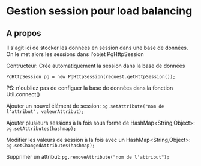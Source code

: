 # Gestion session pour load balancing

## A propos

Il s'agit ici de stocker les données en session dans une base de données.
On le met alors les sessions dans l'objet PgHttpSession

Contructeur: Crée automatiquement la session dans la base de données

``PgHttpSession pg = new PgHttpSession(request.getHttpSession());``

PS: n'oubliez pas de configuer la base de données dans la fonction Util.connect()

Ajouter un nouvel élément de session:
``pg.setAttribute("nom de l'attribut", valeurAttribut);``

Ajouter plusieurs sessions à la fois sous forme de HashMap<String,Object>:
``pg.setAttributes(hashmap);``

Modifier les valeurs de session à la fois avec un HashMap<String,Object>:
``pg.setChangedAttributes(hashmap);``

Supprimer un attribut:
``pg.removeAttribute("nom de l'attribut");``
